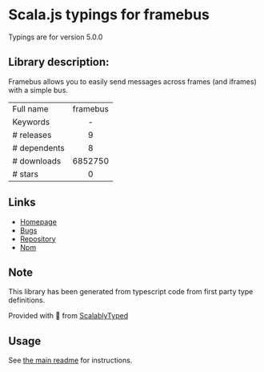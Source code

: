 
# Scala.js typings for framebus

Typings are for version 5.0.0

## Library description:
Framebus allows you to easily send messages across frames (and iframes) with a simple bus.

|                    |                 |
| ------------------ | :-------------: |
| Full name          | framebus |
| Keywords           | - |
| # releases         | 9 |
| # dependents       | 8 |
| # downloads        | 6852750 |
| # stars            | 0 |

## Links
- [Homepage](https://github.com/braintree/framebus)
- [Bugs](https://github.com/braintree/framebus/issues)
- [Repository](https://github.com/braintree/framebus)
- [Npm](https://www.npmjs.com/package/framebus)
    


## Note
This library has been generated from typescript code from first party type definitions.

Provided with :purple_heart: from [ScalablyTyped](https://github.com/oyvindberg/ScalablyTyped)

## Usage
See [the main readme](../../readme.md) for instructions.


